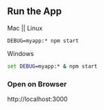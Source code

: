 ## Run the App

Mac || Linux
```shell
DEBUG=myapp:* npm start
```

Windows
```cmd
set DEBUG=myapp:* & npm start
```

### Open on Browser
http://localhost:3000
